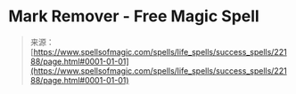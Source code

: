 <!--yml

category: 未分类

date: 2024-06-12 19:06:16

-->

# Mark Remover - Free Magic Spell

> 来源：[https://www.spellsofmagic.com/spells/life_spells/success_spells/22188/page.html#0001-01-01](https://www.spellsofmagic.com/spells/life_spells/success_spells/22188/page.html#0001-01-01)
